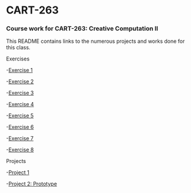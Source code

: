 # CART-263
### Course work for CART-263: Creative Computation II

This README contains links to the numerous projects and works done for this class.

Exercises

-[Exercise 1](https://danielcacatian.github.io/CART-263/exercises/exercise1/)

-[Exercise 2](https://danielcacatian.github.io/CART-263/exercises/exercise2/)

-[Exercise 3](https://danielcacatian.github.io/CART-263/exercises/exercise3/)

-[Exercise 4](https://danielcacatian.github.io/CART-263/exercises/exercise4/)

-[Exercise 5](https://danielcacatian.github.io/CART-263/exercises/exercise5/)

-[Exercise 6](https://danielcacatian.github.io/CART-263/exercises/exercise6/)

-[Exercise 7](https://danielcacatian.github.io/CART-263/exercises/exercise7/)

-[Exercise 8](https://danielcacatian.github.io/CART-263/exercises/exercise8/)

Projects

-[Project 1](https://danielcacatian.github.io/CART-263/projects/project1/)

-[Project 2: Prototype](https://danielcacatian.github.io/CART-263/projects/project2/prototype)
